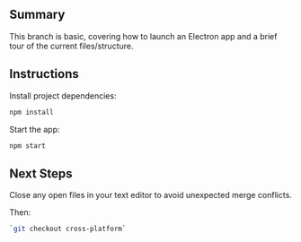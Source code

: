 ## Summary
This branch is basic, covering how to launch an Electron app and a brief tour of the current files/structure.

## Instructions
Install project dependencies:
```sh
npm install
```
Start the app:
```sh
npm start
```
## Next Steps
Close any open files in your text editor to avoid unexpected merge conflicts.

Then:
```sh
`git checkout cross-platform`
```
